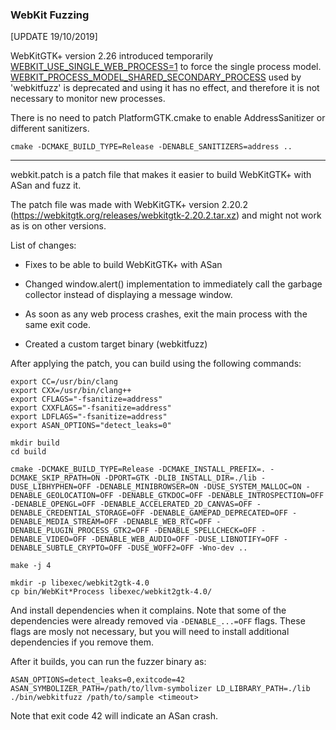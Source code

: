 ### WebKit Fuzzing

[UPDATE 19/10/2019]

WebKitGTK+ version 2.26 introduced temporarily [WEBKIT_USE_SINGLE_WEB_PROCESS=1](https://trac.webkit.org/changeset?reponame=webkit&new=249421%40releases%2FWebKitGTK%2Fwebkit-2.26&old=249420%40releases%2FWebKitGTK%2Fwebkit-2.26) to force the single process model. [WEBKIT_PROCESS_MODEL_SHARED_SECONDARY_PROCESS](https://webkitgtk.org/reference/webkit2gtk/2.26.0/WebKitWebContext.html) used by 'webkitfuzz' is deprecated and using it has no effect, and therefore it is not necessary to monitor new processes. 

There is no need to patch PlatformGTK.cmake to enable AddressSanitizer or different sanitizers. 
```
cmake -DCMAKE_BUILD_TYPE=Release -DENABLE_SANITIZERS=address ..  
```
---



webkit.patch is a patch file that makes it easier to build WebKitGTK+ with ASan and fuzz it.

The patch file was made with WebKitGTK+ version 2.20.2 (https://webkitgtk.org/releases/webkitgtk-2.20.2.tar.xz) and might not work as is on other versions.

List of changes:

 - Fixes to be able to build WebKitGTK+ with ASan

 - Changed window.alert() implementation to immediately call the garbage collector instead of displaying a message window.

 - As soon as any web process crashes, exit the main process with the same exit code.

 - Created a custom target binary (webkitfuzz)

After applying the patch, you can build using the following commands:

```
export CC=/usr/bin/clang
export CXX=/usr/bin/clang++
export CFLAGS="-fsanitize=address"
export CXXFLAGS="-fsanitize=address"
export LDFLAGS="-fsanitize=address"
export ASAN_OPTIONS="detect_leaks=0"

mkdir build
cd build

cmake -DCMAKE_BUILD_TYPE=Release -DCMAKE_INSTALL_PREFIX=. -DCMAKE_SKIP_RPATH=ON -DPORT=GTK -DLIB_INSTALL_DIR=./lib -DUSE_LIBHYPHEN=OFF -DENABLE_MINIBROWSER=ON -DUSE_SYSTEM_MALLOC=ON -DENABLE_GEOLOCATION=OFF -DENABLE_GTKDOC=OFF -DENABLE_INTROSPECTION=OFF -DENABLE_OPENGL=OFF -DENABLE_ACCELERATED_2D_CANVAS=OFF -DENABLE_CREDENTIAL_STORAGE=OFF -DENABLE_GAMEPAD_DEPRECATED=OFF -DENABLE_MEDIA_STREAM=OFF -DENABLE_WEB_RTC=OFF -DENABLE_PLUGIN_PROCESS_GTK2=OFF -DENABLE_SPELLCHECK=OFF -DENABLE_VIDEO=OFF -DENABLE_WEB_AUDIO=OFF -DUSE_LIBNOTIFY=OFF -DENABLE_SUBTLE_CRYPTO=OFF -DUSE_WOFF2=OFF -Wno-dev ..

make -j 4

mkdir -p libexec/webkit2gtk-4.0
cp bin/WebKit*Process libexec/webkit2gtk-4.0/

```

And install dependencies when it complains. Note that some of the dependencies were already removed via `-DENABLE_...=OFF` flags. These flags are mosly not necessary, but you will need to install additional dependencies if you remove them.

After it builds, you can run the fuzzer binary as:

`ASAN_OPTIONS=detect_leaks=0,exitcode=42 ASAN_SYMBOLIZER_PATH=/path/to/llvm-symbolizer LD_LIBRARY_PATH=./lib ./bin/webkitfuzz /path/to/sample <timeout>`

Note that exit code 42 will indicate an ASan crash.


